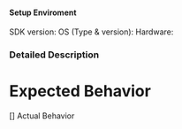 #### Setup Enviroment 
SDK version: 
OS (Type & version): 
Hardware:

### Detailed Description

# Expected Behavior

[] Actual Behavior
